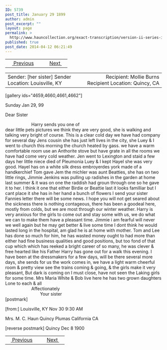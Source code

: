 ```yaml
---
ID: 5739
post_title: January 29 1899
author: admin
post_excerpt: ""
layout: page
permalink: >
  http://www.hauncollection.org/exact-transcription/version-ii-series-iv/january-28-1899/
published: true
post_date: 2014-04-12 06:21:49
---
```

<table style="width: 100%;" align="center">
<tbody>
<tr>
<td width="50%"> <a href="http://www.hauncollection.org/version-2/version-ii-series-iv/july-3-1894/"><img src="https://lh3.googleusercontent.com/-EFJpxxNiPNw/VqgtWBCZrMI/AAAAAAAAAFU/WfY4lPFWWkg/s800-Ic42/Soeb-Plain-Arrows-8-10px.png" alt="" width="10" height="10"/> Previous</a></td>
<td style="text-align: right;"><a href="http://www.hauncollection.org/version-2/version-ii-series-iv/unknown-month-27-1900/">Next <img src="https://lh3.googleusercontent.com/-67k0cYlpXHw/VqgtWKz1MXI/AAAAAAAAAFU/k9PW_Piyurk/s800-Ic42/Soeb-Plain-Arrows-5-10px.png" alt="" width="10" height="10"/></a></td>
</tr>
</tbody>
</table>
<table style="width: 100%;" align="center">
<tbody>
<tr>
<td width="50%">Sender: [her sister]
Sender Location: Louisville, KY</td>
<td style="text-align: right;">Recipient: Mollie Burns
Recipient Location: Quincy, CA</td>
</tr>
</tbody>
</table>
[gallery ids="4659,4660,4661,4662"]

Sunday Jan 29, 99

Dear Sister
<div style="text-indent: 6em;">Harry sends you one of</div>
dear little pets pictures we think they
are very good, she is walking and talking
very bright of course. This is a clear cold
day we have had company for several day
Jens cousin she has just left lives in
the city, she Luey &amp; I went to church
this morning the church heated by
gass. we have a warm comfortable room
use an Anthorite stove but have grate
in all the rooms we have had come very
cold weather. Jen went to Lexington
and staid a few days her little niece
died of Pleumonia Luey &amp; I kept
Hayel she was very good. Hayel has
on a white silk dress embroyerdes york made
of a handkerchief Tom gave Jem the
michler was aunt Beatties, she has
on two little rings, Jimmie Jenkins
was pulling up radishes in the garden
at home last summer &amp; it was on one
the raddish had groun through one
so he gave it to her. I think it one
that either Birdie or Beattie last it
looks familliar but I cant place it
she has in her hand a bunch of flowers
I send your sister Fannies letter there
will be some news. I hope you will
not get seared about the sickness
there is nothing contageous, there
has been a goodeal here, mostly from
colds, but we are most through
our winter weather. Harry is very
anxious for the girls to come out
and stay some with us, we do
what we can to make them have
a pleasant time. Jimmie i am
fearful will never we well again
but he may get better &amp; live some
time I dont think he would lasted
long in the hospital, am glad
he is at home with mother. Tom
and Lee has done so much for
him, he has wasted money ought
to had more than either had
fine business qualities and good
positions, but too fond of that
cup which which has reeked
a bright career of so many, he
was clever &amp; free hearted like his
Father Harry has gone out for a walk
this evening. I have been at the
dressmakers for a few days, will
be there several more days, she sends
for us the work comes in, we
have a light warm cheerful room &amp;
pretty view see the trains coming
&amp; going, &amp; the girls make it very
pleasant, But dark is coming on
I must close, have not seen
the Laking girls for some time.
Mrs Maria White &amp; Bob live
here he has two grown daughters
Lone to each &amp; all
<div style="text-indent: 6em;">Affectionately</div>
<div style="text-indent: 8em;">Your sister</div>
[postmark]

[from:] Louisville,
KY
Nov 30 9:30 AM

Mrs. M. C. Haun
Quincy Plumas
California CA

[reverse postmark]
Quincy
Dec 8 1900

<table style="width: 100%;" align="center">
<tbody>
<tr>
<td width="50%"> <a href="http://www.hauncollection.org/version-2/version-ii-series-iv/july-3-1894/"><img src="https://lh3.googleusercontent.com/-EFJpxxNiPNw/VqgtWBCZrMI/AAAAAAAAAFU/WfY4lPFWWkg/s800-Ic42/Soeb-Plain-Arrows-8-10px.png" alt="" width="10" height="10"/> Previous</a></td>
<td style="text-align: right;"><a href="http://www.hauncollection.org/version-2/version-ii-series-iv/unknown-month-27-1900/">Next <img src="https://lh3.googleusercontent.com/-67k0cYlpXHw/VqgtWKz1MXI/AAAAAAAAAFU/k9PW_Piyurk/s800-Ic42/Soeb-Plain-Arrows-5-10px.png" alt="" width="10" height="10"/></a></td>
</tr>
</tbody>
</table>